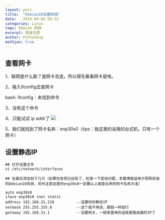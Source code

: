 ```yaml
---
layout: post
title:  "Debian10设置网络"
date:   2019-09-05 09:32
categories: Linux
tags: Debian 网络
excerpt: 随身记录
author: Pythonbug
mathjax: true
---
```


## 查看网卡
1、联网是什么联？是网卡去连，所以得先看看网卡是啥。

2、输入ifconfig去查网卡

bash: ifconfig：未找到命令

3、没有这个命令

4、只能试试 ip addr了
![](https://github.com/pythonbug/myPictures/blob/master/QQ%E6%88%AA%E5%9B%BE20190905094043.png?raw=true)

5、我们就找到了网卡名称：enp30s0（tips：我这里的话用的台式机，只有一个网卡）

## 设置静态IP
```
## 打开设置文件
vi /etc/network/interfaces

## 在最后添加如下几行（如果你发现已经有了，检查一下其他问题，本篇博客适用于刚刚安装的Debian10系统，另外注意这里的enp30s0一定要以上面查出来的网卡名称为准）

auto enp30s0
iface enp30s0 inet static
address 192.168.31.218          --设置你的静态IP
netmask 255.255.255.0           --这个就不用说，跟我一样就行   
gateway 192.168.31.1            --设置网关，一般家里用的话就是路由器的IP了
```
